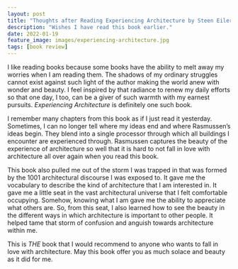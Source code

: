 ```yaml
---
layout: post
title: "Thoughts after Reading Experiencing Architecture by Steen Eiler Rasmussen"
description: "Wishes I have read this book earlier."
date: 2022-01-19
feature_image: images/experiencing-architecture.jpg
tags: [book review]
---
```


I like reading books because some books have the ability to melt away my worries when I am reading them. The shadows of my ordinary struggles cannot exist against such light of the author making the world anew with wonder and beauty. I feel inspired by that radiance to renew my daily efforts so that one day, I too, can be a giver of such warmth with my earnest pursuits. *Experiencing Architecture* is definitely one such book. <!--more--> 

I remember many chapters from this book as if I just read it yesterday. Sometimes, I can no longer tell where my ideas end and where Rasmussen’s ideas begin. They blend into a single processor through which all buildings I encounter are experienced through. Rasmussen captures the beauty of the experience of architecture so well that it is hard to not fall in love with architecture all over again when you read this book. 

This book also pulled me out of the storm I was trapped in that was formed by the 1001 architectural discourse I was exposed to. It gave me the vocabulary to describe the kind of architecture that I am interested in. It gave me a little seat in the vast architectural universe that I felt comfortable occupying. Somehow, knowing what I am gave me the ability to appreciate what others are. So, from this seat, I also learned how to see the beauty in the different ways in which architecture is important to other people. It helped tame that storm of confusion and anguish towards architecture within me. 

This is *THE* book that I would recommend to anyone who wants to fall in love with architecture. May this book offer you as much solace and beauty as it did for me. 


